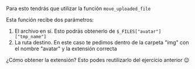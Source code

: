 Para esto tendrás que utilizar la función `move_uploaded_file`

Esta función recibe dos parámetros:

1. El archivo en sí. Esto podrás obtenerlo de `$_FILES["avatar"]["tmp_name"]`
2. La ruta destino. En este caso te pedimos dentro de la carpeta "img" con el nombre "avatar" y la extensión correcta

¿Cómo obtener la extensión? Esto podes reutilizarlo del ejercicio anterior :wink: